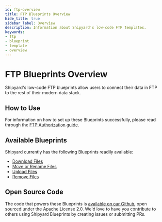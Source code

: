 ```yaml
---
id: ftp-overview
title: FTP Blueprints Overview
hide_title: true
sidebar_label: Overview
description: Information about Shipyard's low-code FTP templates.
keywords:
- ftp
- blueprint
- template
- overview
---
```


# FTP Blueprints Overview

Shipyard's low-code FTP blueprints allow users to connect their data in FTP to the rest of their modern data stack.

## How to Use
For information on how to set up these Blueprints successfully, please read through the [FTP Authorization guide](ftp-authorization.md).

## Available Blueprints
Shipyard currently has the following Blueprints readily available: 
- [Download Files](ftp-download-files.md)
- [Move or Rename Files](ftp-move-or-rename-files.md)
- [Upload Files](ftp-upload-files.md)
- [Remove Files](ftp-remove-files.md)

## Open Source Code
The code that powers these Blueprints is [available on our Github](https://www.shipyardapp.com/docs/blueprint-library/ftp), open sourced under the Apache License 2.0. We'd love to have you contribute to others using Shipyard Blueprints by creating issues or submitting PRs.

